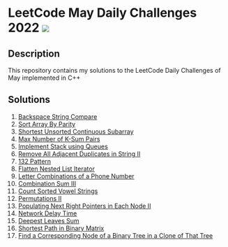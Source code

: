 # LeetCode May Daily Challenges 2022 <img src="https://img.icons8.com/external-bearicons-outline-color-bearicons/64/000000/external-Competition-business-and-marketing-bearicons-outline-color-bearicons.png"/>
## Description
This repository contains my solutions to the LeetCode Daily Challenges of May implemented in C++

## Solutions
1. <a href="https://github.com/miraehab/LeetCode-May-Daily-Challenges-2022/blob/main/844.%20Backspace%20String%20Compare.cpp">Backspace String Compare</a>
2. <a href="https://github.com/miraehab/LeetCode-May-Daily-Challenges-2022/blob/main/905.%20Sort%20Array%20By%20Parity.cpp">Sort Array By Parity</a>
3. <a href="https://github.com/miraehab/LeetCode-May-Daily-Challenges-2022/blob/main/581.%20Shortest%20Unsorted%20Continuous%20Subarray.cpp">Shortest Unsorted Continuous Subarray</a>
4. <a href="https://github.com/miraehab/LeetCode-May-Daily-Challenges-2022/blob/main/1679.%20Max%20Number%20of%20K-Sum%20Pairs.cpp">Max Number of K-Sum Pairs</a>
5. <a href="https://github.com/miraehab/LeetCode-May-Daily-Challenges-2022/blob/main/225.%20Implement%20Stack%20using%20Queues.cpp">Implement Stack using Queues</a>
6. <a href="https://github.com/miraehab/LeetCode-May-Daily-Challenges-2022/blob/main/1209.%20Remove%20All%20Adjacent%20Duplicates%20in%20String%20II.cpp">Remove All Adjacent Duplicates in String II</a>
7. <a href="https://github.com/miraehab/LeetCode-May-Daily-Challenges-2022/blob/main/456.%20132%20Pattern.cpp">132 Pattern</a>
8. <a href="https://github.com/miraehab/LeetCode-May-Daily-Challenges-2022/blob/main/341.%20Flatten%20Nested%20List%20Iterator.cpp">Flatten Nested List Iterator</a>
9. <a href="https://github.com/miraehab/LeetCode-May-Daily-Challenges-2022/blob/main/17.%20Letter%20Combinations%20of%20a%20Phone%20Number.cpp">Letter Combinations of a Phone Number</a>
10. <a href="https://github.com/miraehab/LeetCode-May-Daily-Challenges-2022/blob/main/216.%20Combination%20Sum%20III.cpp">Combination Sum III</a>
11. <a href="https://github.com/miraehab/LeetCode-May-Daily-Challenges-2022/blob/main/1641.%20Count%20Sorted%20Vowel%20Strings.cpp">Count Sorted Vowel Strings</a>
12. <a href="https://github.com/miraehab/LeetCode-May-Daily-Challenges-2022/blob/main/47.%20Permutations%20II.cpp">Permutations II</a>
13. <a href="https://github.com/miraehab/LeetCode-May-Daily-Challenges-2022/blob/main/117.%20Populating%20Next%20Right%20Pointers%20in%20Each%20Node%20II.cpp">Populating Next Right Pointers in Each Node II</a>
14. <a href="https://github.com/miraehab/LeetCode-May-Daily-Challenges-2022/blob/main/743.%20Network%20Delay%20Time.cpp">Network Delay Time</a>
15. <a href="https://github.com/miraehab/LeetCode-May-Daily-Challenges-2022/blob/main/1302.%20Deepest%20Leaves%20Sum.cpp">Deepest Leaves Sum</a>
16. <a href="https://github.com/miraehab/LeetCode-May-Daily-Challenges-2022/blob/main/1091.%20Shortest%20Path%20in%20Binary%20Matrix.cpp">Shortest Path in Binary Matrix</a>
17. <a href="https://github.com/miraehab/LeetCode-May-Daily-Challenges-2022/blob/main/1379.%20Find%20a%20Corresponding%20Node%20of%20a%20Binary%20Tree%20in%20a%20Clone%20of%20That%20Tree.cpp">Find a Corresponding Node of a Binary Tree in a Clone of That Tree</a>
